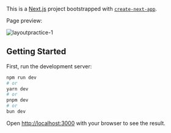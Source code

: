 This is a [Next.js](https://nextjs.org/) project bootstrapped with [`create-next-app`](https://github.com/vercel/next.js/tree/canary/packages/create-next-app).

Page preview:

![layoutpractice-1](https://github.com/cark316/Happiness-Layout-Practice/assets/134771426/2c5ed70c-2cba-4350-b47b-ddfe67e4d91e)

## Getting Started

First, run the development server:

```bash
npm run dev
# or
yarn dev
# or
pnpm dev
# or
bun dev
```

Open [http://localhost:3000](http://localhost:3000) with your browser to see the result.
